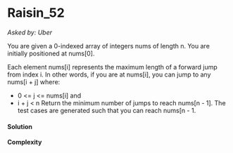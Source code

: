 # Raisin_52

*Asked by: Uber*

You are given a 0-indexed array of integers nums of length n. You are initially positioned at nums[0].

Each element nums[i] represents the maximum length of a forward jump from index i. In other words, if you are at nums[i], you can jump to any nums[i + j] where:
* 0 <= j <= nums[i] and
* i + j < n
Return the minimum number of jumps to reach nums[n - 1]. The test cases are generated such that you can reach nums[n - 1.

#### Solution

**Сomplexity** 
